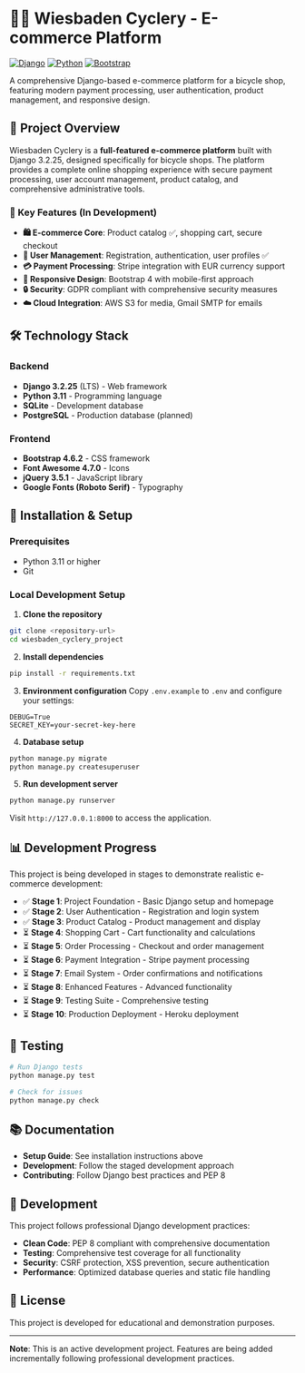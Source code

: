 # 🚴‍♂️ Wiesbaden Cyclery - E-commerce Platform

[![Django](https://img.shields.io/badge/Django-3.2.25-green.svg)](https://www.djangoproject.com/)
[![Python](https://img.shields.io/badge/Python-3.11-blue.svg)](https://www.python.org/)
[![Bootstrap](https://img.shields.io/badge/Bootstrap-4.6.2-purple.svg)](https://getbootstrap.com/)

A comprehensive Django-based e-commerce platform for a bicycle shop, featuring modern payment processing, user authentication, product management, and responsive design.

## 🎯 Project Overview

Wiesbaden Cyclery is a **full-featured e-commerce platform** built with Django 3.2.25, designed specifically for bicycle shops. The platform provides a complete online shopping experience with secure payment processing, user account management, product catalog, and comprehensive administrative tools.

### 🌟 Key Features (In Development)

- **🛍️ E-commerce Core**: Product catalog ✅, shopping cart, secure checkout
- **👤 User Management**: Registration, authentication, user profiles ✅
- **💳 Payment Processing**: Stripe integration with EUR currency support
- **📱 Responsive Design**: Bootstrap 4 with mobile-first approach
- **🔒 Security**: GDPR compliant with comprehensive security measures
- **☁️ Cloud Integration**: AWS S3 for media, Gmail SMTP for emails

## 🛠️ Technology Stack

### Backend
- **Django 3.2.25** (LTS) - Web framework
- **Python 3.11** - Programming language
- **SQLite** - Development database
- **PostgreSQL** - Production database (planned)

### Frontend
- **Bootstrap 4.6.2** - CSS framework
- **Font Awesome 4.7.0** - Icons
- **jQuery 3.5.1** - JavaScript library
- **Google Fonts (Roboto Serif)** - Typography

## 🚀 Installation & Setup

### Prerequisites
- Python 3.11 or higher
- Git

### Local Development Setup

1. **Clone the repository**
```bash
git clone <repository-url>
cd wiesbaden_cyclery_project
```

2. **Install dependencies**
```bash
pip install -r requirements.txt
```

3. **Environment configuration**
Copy `.env.example` to `.env` and configure your settings:
```env
DEBUG=True
SECRET_KEY=your-secret-key-here
```

4. **Database setup**
```bash
python manage.py migrate
python manage.py createsuperuser
```

5. **Run development server**
```bash
python manage.py runserver
```

Visit `http://127.0.0.1:8000` to access the application.

## 📊 Development Progress

This project is being developed in stages to demonstrate realistic e-commerce development:

- ✅ **Stage 1**: Project Foundation - Basic Django setup and homepage
- ✅ **Stage 2**: User Authentication - Registration and login system
- ✅ **Stage 3**: Product Catalog - Product management and display
- ⏳ **Stage 4**: Shopping Cart - Cart functionality and calculations
- ⏳ **Stage 5**: Order Processing - Checkout and order management
- ⏳ **Stage 6**: Payment Integration - Stripe payment processing
- ⏳ **Stage 7**: Email System - Order confirmations and notifications
- ⏳ **Stage 8**: Enhanced Features - Advanced functionality
- ⏳ **Stage 9**: Testing Suite - Comprehensive testing
- ⏳ **Stage 10**: Production Deployment - Heroku deployment

## 🧪 Testing

```bash
# Run Django tests
python manage.py test

# Check for issues
python manage.py check
```

## 📚 Documentation

- **Setup Guide**: See installation instructions above
- **Development**: Follow the staged development approach
- **Contributing**: Follow Django best practices and PEP 8

## 🔧 Development

This project follows professional Django development practices:

- **Clean Code**: PEP 8 compliant with comprehensive documentation
- **Testing**: Comprehensive test coverage for all functionality
- **Security**: CSRF protection, XSS prevention, secure authentication
- **Performance**: Optimized database queries and static file handling

## 📝 License

This project is developed for educational and demonstration purposes.

---

**Note**: This is an active development project. Features are being added incrementally following professional development practices.